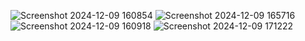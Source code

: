![Screenshot 2024-12-09 160854](https://github.com/user-attachments/assets/7a991414-1d71-4e5d-af5c-0d96a6199814)
![Screenshot 2024-12-09 165716](https://github.com/user-attachments/assets/6de5b92e-35f7-4961-a9a2-464bb23af8a5)
![Screenshot 2024-12-09 160918](https://github.com/user-attachments/assets/91497ac8-1ac9-4ca4-8408-2a960918dc24)
![Screenshot 2024-12-09 171222](https://github.com/user-attachments/assets/5dc3e52f-ddc9-438b-92ba-3609acb77af9)
